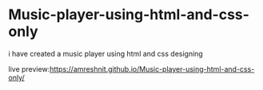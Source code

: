 # Music-player-using-html-and-css-only
i have created a music player using html and css designing

live preview:https://amreshnit.github.io/Music-player-using-html-and-css-only/
